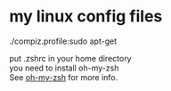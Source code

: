 my linux config files
====
./compiz.profile:sudo apt-get 

put .zshrc in your home directory  
you need to install oh-my-zsh  
See [oh-my-zsh](https://github.com/robbyrussell/oh-my-zsh) for more info.

